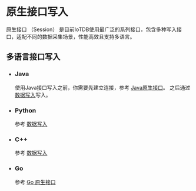 # 原生接口写入
原生接口 （Session） 是目前IoTDB使用最广泛的系列接口，包含多种写入接口，适配不同的数据采集场景，性能高效且支持多语言。

## 多语言接口写入
* ### Java
    使用Java接口写入之前，你需要先建立连接，参考 [Java原生接口](../API/Programming-Java-Native-API.md)。
    之后通过 [数据写入](../API/Programming-Java-Native-API.md#数据写入)写入。

* ### Python
    参考 [数据写入](../API/Programming-Python-Native-API.md#数据写入)

* ### C++ 
    参考 [数据写入](../API/Programming-Cpp-Native-API.md)

* ### Go
    参考 [Go 原生接口](../API/Programming-Go-Native-API.md)